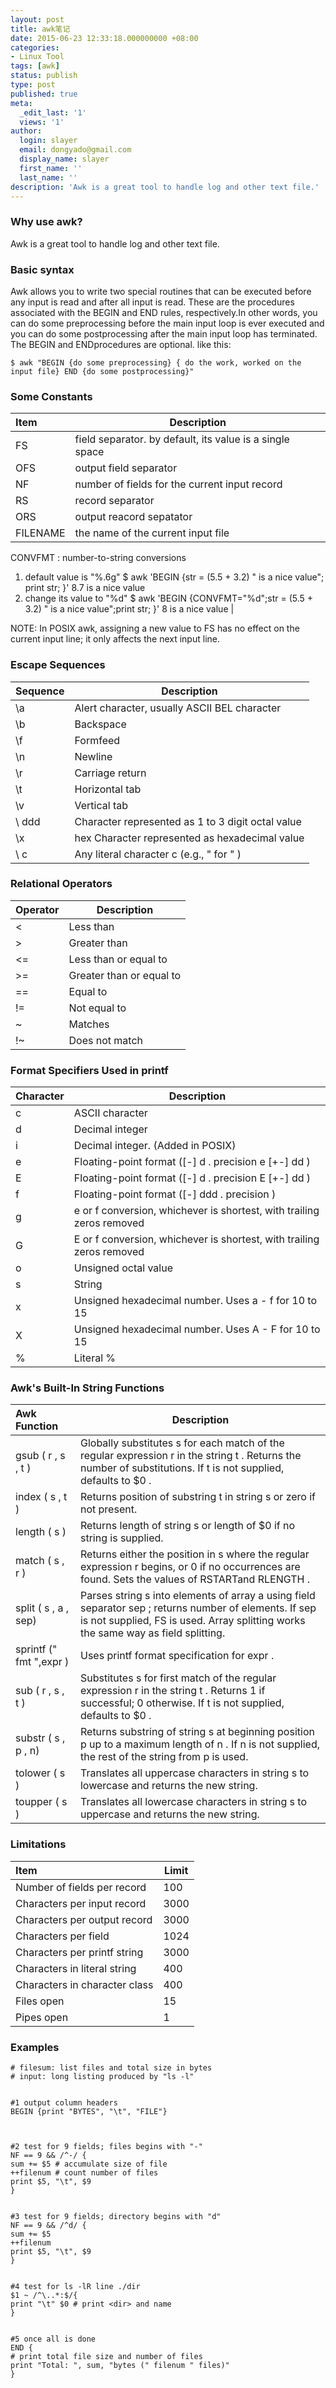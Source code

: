 ```yaml
---
layout: post
title: awk笔记
date: 2015-06-23 12:33:18.000000000 +08:00
categories:
- Linux Tool 
tags: [awk]
status: publish
type: post
published: true
meta:
  _edit_last: '1'
  views: '1'
author:
  login: slayer
  email: dongyado@gmail.com
  display_name: slayer
  first_name: ''
  last_name: ''
description: 'Awk is a great tool to handle log and other text file.'
---
```


### Why use awk?
Awk is a great tool to handle log and other text file.

### Basic syntax
 Awk allows you to write two special routines that can be executed before any input is read and after all input is read. These are the procedures associated with the BEGIN and END rules, respectively.In other words, you can do some preprocessing before the main input loop is ever executed and you can do some postprocessing after the main input loop has terminated. The BEGIN and ENDprocedures are optional. like this:
 
	$ awk "BEGIN {do some preprocessing} { do the work, worked on the input file} END {do some postprocessing}"

### Some Constants
| Item      |    Description |
| :-------- | --------| 
|FS		| field separator. by default, its value is a single space|
|OFS	| output field separator |
|NF		|number of fields for the current input record|
|RS		|record separator|
|ORS	|output reacord sepatator|
|FILENAME	 |the name of the current input file|
CONVFMT	:
number-to-string conversions
1. default value is "%.6g"
$ awk 'BEGIN {str = (5.5 + 3.2) " is a nice value"; print str; }'
 8.7 is a nice value
2. change its value to "%d"
$ awk 'BEGIN {CONVFMT="%d";str = (5.5 + 3.2) " is a nice value";print str; }'
8 is a nice value
|

NOTE:
In POSIX awk, assigning a new value to FS has no effect on the current input line; it only affects the next input line.

### Escape Sequences
| Sequence  |Description |
| :-------- | --------   |
|\a| Alert character, usually ASCII BEL character
|\b| Backspace
|\f| Formfeed
|\n| Newline
|\r| Carriage return
|\t| Horizontal tab
|\v| Vertical tab
|\ ddd| Character represented as 1 to 3 digit octal value
|\x| hex Character represented as hexadecimal value
|\ c| Any literal character c (e.g., \" for " )


### Relational Operators
| Operator  |Description |
| :-------- | --------   |
|<	|Less than
|>|	Greater than
|<=|	Less than or equal to
|>=|	Greater than or equal to
|==|	Equal to
|!=|	Not equal to
|~|	Matches
|!~|	Does not match

### Format Specifiers Used in printf
| Character | Description |
| :-------- | --------    |
|c|	ASCII character
|d|	Decimal integer
|i|	Decimal integer. (Added in POSIX)
|e|	Floating-point format ([-] d . precision e [+-] dd )
|E|	Floating-point format ([-] d . precision E [+-] dd )
|f|	Floating-point format ([-] ddd . precision )
|g|	e or f conversion, whichever is shortest, with trailing zeros removed
|G|	E or f conversion, whichever is shortest, with trailing zeros removed
|o|	Unsigned octal value
|s|	String
|x|	Unsigned hexadecimal number. Uses a - f for 10 to 15
|X|	Unsigned hexadecimal number. Uses A - F for 10 to 15
|%	|Literal %

### Awk's Built-In String Functions
| Awk Function  |Description |
|  :-------------- | --------   |
|gsub ( r , s , t )	|Globally substitutes s for each match of the regular expression r in the string t . Returns the number of substitutions. If t is not supplied, defaults to $0 .
|index ( s , t )	| Returns position of substring t in string s or zero if not present.
| length ( s )	| Returns length of string s or length of $0 if no string is supplied.
| match ( s , r )	| Returns either the position in s where the regular expression r begins, or 0 if no occurrences are found. Sets the values of RSTARTand RLENGTH .
| split ( s , a , sep)	| Parses string s into elements of array a using field separator sep ; returns number of elements. If sep is not supplied, FS is used. Array splitting works the same way as field splitting.
| sprintf (" fmt ",expr )	| Uses printf format specification for expr .
| sub ( r , s , t )	| Substitutes s for first match of the regular expression r in the string t . Returns 1 if successful; 0 otherwise. If t is not supplied, defaults to $0 .
| substr ( s , p , n)	| Returns substring of string s at beginning position p up to a maximum length of n . If n is not supplied, the rest of the string from p is used.
| tolower ( s )	| Translates all uppercase characters in string s to lowercase and returns the new string.
| toupper ( s )	| Translates all lowercase characters in string s to uppercase and returns the new string.


### Limitations
| Item     | Limit       |
| :-------- | --------    |
 |Number of fields per record 	 |100
 |Characters per input record |	3000
 |Characters per output record	 |3000
 |Characters per field |	1024
 |Characters per printf string |	3000 
 |Characters in literal string	 |400
 |Characters in character class	 |400
 |Files open |	15
 |Pipes open |	1


###  Examples

	# filesum: list files and total size in bytes
	# input: long listing produced by "ls -l"
	
	
	#1 output column headers
	BEGIN {print "BYTES", "\t", "FILE"}
	
	
	
	#2 test for 9 fields; files begins with "-"
	NF == 9 && /^-/ {
	sum += $5 # accumulate size of file
	++filenum # count number of files
	print $5, "\t", $9
	}
	
	
	#3 test for 9 fields; directory begins with "d"
	NF == 9 && /^d/ {
	sum += $5
	++filenum 
	print $5, "\t", $9
	}
	
	
	#4 test for ls -lR line ./dir
	$1 ~ /^\..*:$/{
	print "\t" $0 # print <dir> and name
	}
	
	
	#5 once all is done
	END {
	# print total file size and number of files
	print "Total: ", sum, "bytes (" filenum " files)"
	}

